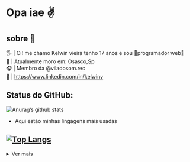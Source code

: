 

# Opa iae ✌


## sobre 👤
  🖐 | Oi! me chamo Kelwin vieira tenho 17 anos e sou 🌟programador web🌟<br />
  📍  | Atualmente moro em: Osasco,Sp  <br />
  🎧 | Membro da @viladosom.rec <br />
  🔗 | https://www.linkedin.com/in/kelwinv

## Status do GitHub:

![Anurag’s github stats](https://github-readme-stats.vercel.app/api?username=Kelwinv&show_icons=true&count_private=true&theme=midnight-purple)

* Aqui estão minhas lingagens mais usadas

[![Top Langs](https://github-readme-stats.vercel.app/api/top-langs/?username=Kelwinv&layout=compact&theme=midnight-purple)](https://github.com/anuraghazra/github-readme-stats)
----- 

<details>
<summary>
	Ver mais
</summary>

## Minhas principais habilidade 🎮🛠
- JavaScript, typescript
- HTML, CSS
- React, Node
- docker
- TypeOrm,knex.js
- PostgresSql,MongoDB

## Foco nos estudos 📚
- next.js
- Node, React Native
- TypeOrm,knex.js
- PostgresSql,MongoDB

</details>
